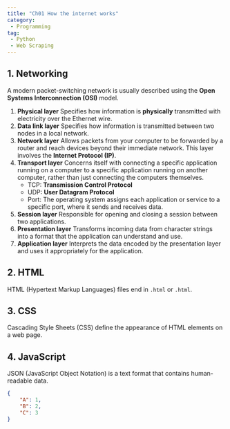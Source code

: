 ```yaml
---
title: "Ch01 How the internet works"
category:
 - Programming
tag:
 - Python
 - Web Scraping
---
```


## 1. Networking

A modern packet-switching network is usually described using the **Open Systems Interconnection (OSI)** model.

1. **Physical layer**
   Specifies how information is **physically** transmitted with electricity over the Ethernet wire.
2. **Data link layer**
   Specifies how information is transmitted between two nodes in a local network.
3. **Network layer**
   Allows packets from your computer to be forwarded by a router and reach devices beyond their immediate network.
   This layer involves the **Internet Protocol (IP)**.
4. **Transport layer**
   Concerns itself with connecting a specific application running on a computer to a specific application running on another computer, rather than just connecting the computers themselves.
   - TCP: **Transmission Control Protocol**
   - UDP: **User Datagram Protocol**
   - Port: The operating system assigns each application or service to a specific port, where it sends and receives data.
5. **Session layer**
   Responsible for opening and closing a session between two applications.
6. **Presentation layer**
   Transforms incoming data from character strings into a format that the application can understand and use.
7. **Application layer**
   Interprets the data encoded by the presentation layer and uses it appropriately for the application.

## 2. HTML

HTML (Hypertext Markup Languages) files end in `.html` or `.html`.

## 3. CSS

Cascading Style Sheets (CSS) define the appearance of HTML elements on a web page.

## 4. JavaScript

JSON (JavaScript Object Notation) is a text format that contains human-readable data.

```json
{
	"A": 1,
    "B": 2,
    "C": 3
}
```

